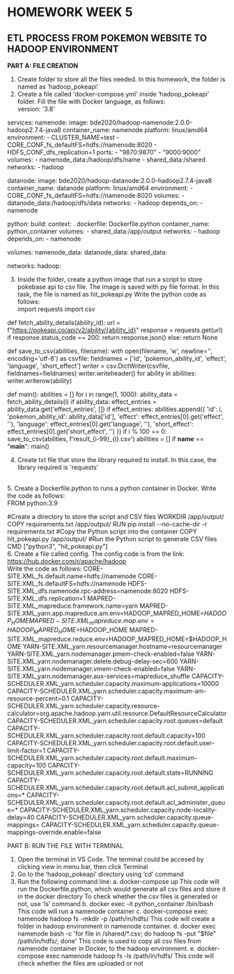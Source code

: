 # HOMEWORK WEEK 5 
## ETL PROCESS FROM POKEMON WEBSITE TO HADOOP ENVIRONMENT
<b> PART A: FILE CREATION </b>
1. Create folder to store all the files needed. In this homework, the folder is named as ‘hadoop_pokeapi’ 
   <br>
2. Create a file called 'docker-compose.yml' inside ‘hadoop_pokeapi’ folder. Fill the file with Docker language, as follows: <br>
version: '3.8'

services:
  namenode:
    image: bde2020/hadoop-namenode:2.0.0-hadoop2.7.4-java8
    container_name: namenode
    platform: linux/amd64
    environment:
      - CLUSTER_NAME=test
      - CORE_CONF_fs_defaultFS=hdfs://namenode:8020
      - HDFS_CONF_dfs_replication=1
    ports:
      - "9870:9870"
      - "9000:9000"
    volumes:
      - namenode_data:/hadoop/dfs/name
      - shared_data:/shared
    networks:
      - hadoop

  datanode:
    image: bde2020/hadoop-datanode:2.0.0-hadoop2.7.4-java8
    container_name: datanode
    platform: linux/amd64
    environment:
      - CORE_CONF_fs_defaultFS=hdfs://namenode:8020
    volumes:
      - datanode_data:/hadoop/dfs/data
    networks:
      - hadoop
    depends_on:
      - namenode

  python:
    build:
      context: .
      dockerfile: Dockerfile.python
    container_name: python_container
    volumes:
      - shared_data:/app/output
    networks:
      - hadoop
    depends_on:
      - namenode

volumes:
  namenode_data:
  datanode_data:
  shared_data:

networks:
  hadoop:

3. Inside the folder, create a python image that run a script to store pokebase api to csv file. The image is saved with py file format. In this task, the file is named as hit_pokeapi.py
Write the python code as follows: <br>
import requests
import csv

def fetch_ability_details(ability_id):
    url = f"https://pokeapi.co/api/v2/ability/{ability_id}"
    response = requests.get(url)
    if response.status_code == 200:
        return response.json()
    else:
        return None

def save_to_csv(abilities, filename):
    with open(filename, 'w', newline='', encoding='utf-8') as csvfile:
        fieldnames = ['id', 'pokemon_ability_id', 'effect', 'language', 'short_effect']
        writer = csv.DictWriter(csvfile, fieldnames=fieldnames)
        writer.writeheader()
        for ability in abilities:
            writer.writerow(ability)

def main():
    abilities = []
    for i in range(1, 1000):
        ability_data = fetch_ability_details(i)
        if ability_data:
            effect_entries = ability_data.get('effect_entries', [])
            if effect_entries:
                abilities.append({
                    'id': i,
                    'pokemon_ability_id': ability_data['id'],
                    'effect': effect_entries[0].get('effect', ''),
                    'language': effect_entries[0].get('language', ''),
                    'short_effect': effect_entries[0].get('short_effect', '')
                })
        if i % 100 == 0:
            save_to_csv(abilities, f'result_{i-99}_{i}.csv')
            abilities = []
if __name__ == "__main__":
    main()

4. Create txt file that store the library required to install. In this case, the library required is 'requests'
<br>
5. Create a Dockerfile.python to runs a python container in Docker. Write the code as follows: <br>
FROM python:3.9

#Create a directory to store the script and CSV files
WORKDIR /app/output/
COPY requirements.txt /app/output/
RUN pip install --no-cache-dir -r requirements.txt
#Copy the Python script into the container
COPY hit_pokeapi.py /app/output/
#Run the Python script to generate CSV files
CMD ["python3", "hit_pokeapi.py"]
 <br>
6. Create a file called config. The config code is from the link: https://hub.docker.com/r/apache/hadoop <br>
Write the code as follows:
CORE-SITE.XML_fs.default.name=hdfs://namenode
CORE-SITE.XML_fs.defaultFS=hdfs://namenode
HDFS-SITE.XML_dfs.namenode.rpc-address=namenode:8020
HDFS-SITE.XML_dfs.replication=1
MAPRED-SITE.XML_mapreduce.framework.name=yarn
MAPRED-SITE.XML_yarn.app.mapreduce.am.env=HADOOP_MAPRED_HOME=$HADOOP_HOME
MAPRED-SITE.XML_mapreduce.map.env=HADOOP_MAPRED_HOME=$HADOOP_HOME
MAPRED-SITE.XML_mapreduce.reduce.env=HADOOP_MAPRED_HOME=$HADOOP_HOME
YARN-SITE.XML_yarn.resourcemanager.hostname=resourcemanager
YARN-SITE.XML_yarn.nodemanager.pmem-check-enabled=false
YARN-SITE.XML_yarn.nodemanager.delete.debug-delay-sec=600
YARN-SITE.XML_yarn.nodemanager.vmem-check-enabled=false
YARN-SITE.XML_yarn.nodemanager.aux-services=mapreduce_shuffle
CAPACITY-SCHEDULER.XML_yarn.scheduler.capacity.maximum-applications=10000
CAPACITY-SCHEDULER.XML_yarn.scheduler.capacity.maximum-am-resource-percent=0.1
CAPACITY-SCHEDULER.XML_yarn.scheduler.capacity.resource-calculator=org.apache.hadoop.yarn.util.resource.DefaultResourceCalculator
CAPACITY-SCHEDULER.XML_yarn.scheduler.capacity.root.queues=default
CAPACITY-SCHEDULER.XML_yarn.scheduler.capacity.root.default.capacity=100
CAPACITY-SCHEDULER.XML_yarn.scheduler.capacity.root.default.user-limit-factor=1
CAPACITY-SCHEDULER.XML_yarn.scheduler.capacity.root.default.maximum-capacity=100
CAPACITY-SCHEDULER.XML_yarn.scheduler.capacity.root.default.state=RUNNING
CAPACITY-SCHEDULER.XML_yarn.scheduler.capacity.root.default.acl_submit_applications=*
CAPACITY-SCHEDULER.XML_yarn.scheduler.capacity.root.default.acl_administer_queue=*
CAPACITY-SCHEDULER.XML_yarn.scheduler.capacity.node-locality-delay=40
CAPACITY-SCHEDULER.XML_yarn.scheduler.capacity.queue-mappings=
CAPACITY-SCHEDULER.XML_yarn.scheduler.capacity.queue-mappings-override.enable=false

PART B: RUN THE FILE WITH TERMINAL
1. Open the terminal in VS Code. The terminal could be accesed by clicking view in menu bar, then click Terminal
2. Go to the ‘hadoop_pokeapi’ directory using ‘cd’ command
3. Run the following command line:
    a. docker-compose up
       This code will run the Dockerfile.python, which would generate all csv files and store it in the docker directory
       To check whether the csv files is generated or not, use ‘ls’ command
     b. docker exec -it python_container /bin/bash
       This code will run a namenode container
     c. docker-compose exec namenode hadoop fs -mkdir -p /path/in/hdfs/
       This code will create a folder in hadoop environment in namenode container.
     d. docker exec namenode bash -c 'for file in /shared/*.csv; do hadoop fs -put "$file" /path/in/hdfs/; done'
        This code is used to copy all csv files from namenode container in Docker, to the hadoop   environment.
     e. docker-compose exec namenode hadoop fs -ls /path/in/hdfs/
	This code will check whether the files are uploaded or not


